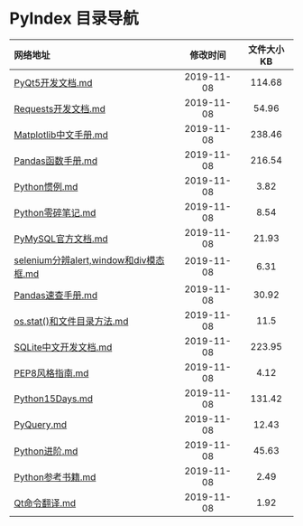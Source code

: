 # PyIndex 目录导航

| 网络地址  | 修改时间 | 文件大小KB |
| :-- | :-: | :-: |
| [PyQt5开发文档.md](https://github.com/Chendemo12/KnowledgeGraph/wiki/PyQt5开发文档) | 2019-11-08 | 114.68 |
| [Requests开发文档.md](https://github.com/Chendemo12/KnowledgeGraph/wiki/Requests开发文档) | 2019-11-08 | 54.96 |
| [Matplotlib中文手册.md](https://github.com/Chendemo12/KnowledgeGraph/wiki/Matplotlib中文手册) | 2019-11-08 | 238.46 |
| [Pandas函数手册.md](https://github.com/Chendemo12/KnowledgeGraph/wiki/Pandas函数手册) | 2019-11-08 | 216.54 |
| [Python惯例.md](https://github.com/Chendemo12/KnowledgeGraph/wiki/Python惯例) | 2019-11-08 | 3.82 |
| [Python零碎笔记.md](https://github.com/Chendemo12/KnowledgeGraph/wiki/Python零碎笔记) | 2019-11-08 | 8.54 |
| [PyMySQL官方文档.md](https://github.com/Chendemo12/KnowledgeGraph/wiki/PyMySQL官方文档) | 2019-11-08 | 21.93 |
| [selenium分辨alert,window和div模态框.md](https://github.com/Chendemo12/KnowledgeGraph/wiki/selenium分辨alert,window和div模态框) | 2019-11-08 | 6.31 |
| [Pandas速查手册.md](https://github.com/Chendemo12/KnowledgeGraph/wiki/Pandas速查手册) | 2019-11-08 | 30.92 |
| [os.stat()和文件目录方法.md](https://github.com/Chendemo12/KnowledgeGraph/wiki/os.stat()和文件目录方法) | 2019-11-08 | 11.5 |
| [SQLite中文开发文档.md](https://github.com/Chendemo12/KnowledgeGraph/wiki/SQLite中文开发文档) | 2019-11-08 | 223.95 |
| [PEP8风格指南.md](https://github.com/Chendemo12/KnowledgeGraph/wiki/PEP8风格指南) | 2019-11-08 | 4.12 |
| [Python15Days.md](https://github.com/Chendemo12/KnowledgeGraph/wiki/Python15Days) | 2019-11-08 | 131.42 |
| [PyQuery.md](https://github.com/Chendemo12/KnowledgeGraph/wiki/PyQuery) | 2019-11-08 | 12.43 |
| [Python进阶.md](https://github.com/Chendemo12/KnowledgeGraph/wiki/Python进阶) | 2019-11-08 | 45.63 |
| [Python参考书籍.md](https://github.com/Chendemo12/KnowledgeGraph/wiki/Python参考书籍) | 2019-11-08 | 2.49 |
| [Qt命令翻译.md](https://github.com/Chendemo12/KnowledgeGraph/wiki/Qt命令翻译) | 2019-11-08 | 1.92 |
